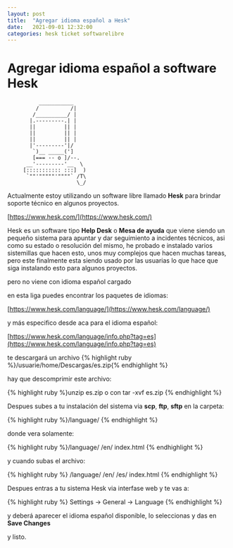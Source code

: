 ```yaml
---
layout: post
title:  "Agregar idioma español a Hesk"
date:   2021-09-01 12:32:00
categories: hesk ticket softwarelibre
---
```


# Agregar idioma español a software Hesk

              ___________
             /          /|
            /__________/ |
           |.---------.| |
           ||         || |
           ||         || |
           ||         || |
           |'---------'|/
            `)__ _____(']
            [=== -- o ]/--.
          __'---------'__  \
         [::::::::::: :::]  )
          `""'"""""'""""` /T\
                          \_/

Actualmente estoy utilizando un software libre llamado **Hesk** para brindar soporte técnico en algunos proyectos.

[https://www.hesk.com/](https://www.hesk.com/)

Hesk es un software tipo **Help Desk** o **Mesa de ayuda** que viene siendo un pequeño sistema para apuntar y dar seguimiento a incidentes técnicos, asi como su estado o resolución del mismo, he probado e instalado varios sistemillas que hacen esto, unos muy complejos que hacen muchas tareas, pero este finalmente esta siendo usado por las usuarias lo que hace que siga instalando esto para algunos proyectos.

pero no viene con idioma español cargado

en esta liga puedes encontrar los paquetes de idiomas:

[https://www.hesk.com/language/](https://www.hesk.com/language/)

y más especifico desde aca para el idioma español:

[https://www.hesk.com/language/info.php?tag=es](https://www.hesk.com/language/info.php?tag=es)

te descargará un archivo {% highlight ruby %}/usuarie/home/Descargas/es.zip{% endhighlight %}

hay que descomprimir este archivo:

{% highlight ruby %}unzip es.zip  o con tar -xvf es.zip {% endhighlight %}

Despues subes a tu instalación del sistema via **scp**, **ftp**, **sftp** en la carpeta:

{% highlight ruby %}/language/ {% endhighlight %}

donde vera solamente:

{% highlight ruby %}/language/
/en/
index.html
{% endhighlight %}

y cuando subas el archivo:

{% highlight ruby %}
/language/
/en/
/es/
index.html 
{% endhighlight %}

Despues entras a tu sistema Hesk via interfase web y te vas a:

{% highlight ruby %}
Settings
 -> General
  -> Language
{% endhighlight %}

y deberá aparecer el idioma español disponible, lo seleccionas y das en **Save Changes**

y listo.
